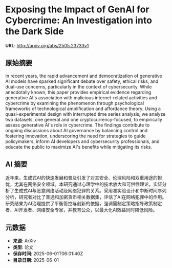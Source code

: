 # Exposing the Impact of GenAI for Cybercrime: An Investigation into the Dark Side

**URL**: http://arxiv.org/abs/2505.23733v1

## 原始摘要

In recent years, the rapid advancement and democratization of generative AI
models have sparked significant debate over safety, ethical risks, and dual-use
concerns, particularly in the context of cybersecurity. While anecdotally
known, this paper provides empirical evidence regarding generative AI's
association with malicious internet-related activities and cybercrime by
examining the phenomenon through psychological frameworks of technological
amplification and affordance theory. Using a quasi-experimental design with
interrupted time series analysis, we analyze two datasets, one general and one
cryptocurrency-focused, to empirically assess generative AI's role in
cybercrime. The findings contribute to ongoing discussions about AI governance
by balancing control and fostering innovation, underscoring the need for
strategies to guide policymakers, inform AI developers and cybersecurity
professionals, and educate the public to maximize AI's benefits while
mitigating its risks.


## AI 摘要

近年来，生成式AI的快速发展和普及引发了对其安全、伦理风险和双重用途的担忧，尤其在网络安全领域。本研究通过心理学中的技术放大和可供性理论，实证分析了生成式AI与恶意网络活动及网络犯罪的关系。采用准实验设计和中断时间序列分析，研究者对比了普通和加密货币相关数据集，评估了AI在网络犯罪中的作用。研究结果为AI治理提供了平衡管控与创新的依据，强调需制定策略指导政策制定者、AI开发者、网络安全专家，并教育公众，以最大化AI效益同时降低风险。

## 元数据

- **来源**: ArXiv
- **类型**: 论文
- **保存时间**: 2025-06-01T06:01:40Z
- **目录日期**: 2025-06-01

